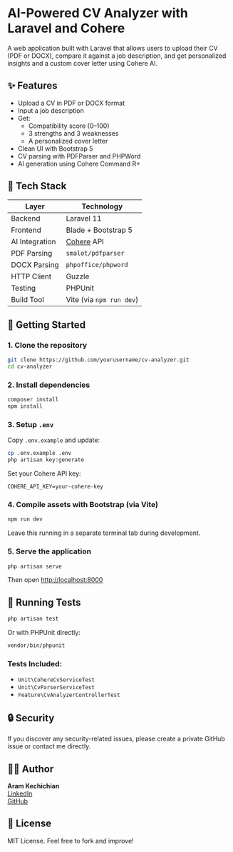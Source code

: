 # AI-Powered CV Analyzer with Laravel and Cohere

A web application built with Laravel that allows users to upload their CV (PDF or DOCX), compare it against a job description, and get personalized insights and a custom cover letter using Cohere AI.

## ✨ Features

- Upload a CV in PDF or DOCX format
- Input a job description
- Get:
  - Compatibility score (0–100)
  - 3 strengths and 3 weaknesses
  - A personalized cover letter
- Clean UI with Bootstrap 5
- CV parsing with PDFParser and PHPWord
- AI generation using Cohere Command R+

## 🧠 Tech Stack

| Layer            | Technology                        |
|------------------|-----------------------------------|
| Backend          | Laravel 11                        |
| Frontend         | Blade + Bootstrap 5               |
| AI Integration   | [Cohere](https://cohere.ai/) API  |
| PDF Parsing      | `smalot/pdfparser`                |
| DOCX Parsing     | `phpoffice/phpword`               |
| HTTP Client      | Guzzle                            |
| Testing          | PHPUnit                           |
| Build Tool       | Vite (via `npm run dev`)          |

## 🚀 Getting Started

### 1. Clone the repository

```bash
git clone https://github.com/yourusername/cv-analyzer.git
cd cv-analyzer
```

### 2. Install dependencies

```bash
composer install
npm install
```

### 3. Setup `.env`

Copy `.env.example` and update:

```bash
cp .env.example .env
php artisan key:generate
```

Set your Cohere API key:

```env
COHERE_API_KEY=your-cohere-key
```

### 4. Compile assets with Bootstrap (via Vite)

```bash
npm run dev
```

Leave this running in a separate terminal tab during development.

### 5. Serve the application

```bash
php artisan serve
```

Then open [http://localhost:8000](http://localhost:8000)

## 🧪 Running Tests

```bash
php artisan test
```

Or with PHPUnit directly:

```bash
vendor/bin/phpunit
```

### Tests Included:

- `Unit\CohereCvServiceTest`
- `Unit\CvParserServiceTest`
- `Feature\CvAnalyzerControllerTest`

## 🔒 Security

If you discover any security-related issues, please create a private GitHub issue or contact me directly.

## 🧑‍💻 Author

**Aram Kechichian**  
[LinkedIn](https://www.linkedin.com/in/aramkechichian/)  
[GitHub](https://github.com/aramkechichian)

## 📄 License

MIT License. Feel free to fork and improve!
